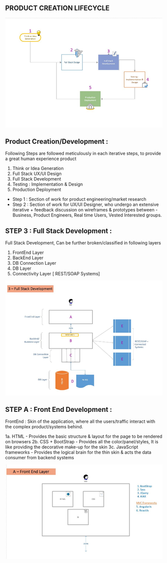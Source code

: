 ## PRODUCT CREATION LIFECYCLE

![Product LifeCycle - 10000 Feet.JPG](https://github.com/B2BProgrammer/Ajjarani_Codes_FrontEnd/blob/master/images/Product%20LifeCycle%20-%2010000%20Feet.JPG)
## Product Creation/Development :

Following Steps are followed meticulously in each iterative steps, to provide a great human experience product

1. Think or Idea Generation
2. Full Stack UX/UI Design
3. Full Stack Development
4. Testing : Implementation & Design
5. Production Deployment

- Step 1 : Section of work for product engineering/market research
- Step 2 : Section of work for UX/UI Designer, who undergo an extensive iterative + feedback discussion on wireframes & prototypes between - Business, Product Engineers, Real time Users, Vested Interested groups.


## STEP 3 : Full Stack Development :
Full Stack Development, Can be further broken/classified in following layers

1. FrontEnd Layer
2. BackEnd Layer
3. DB Connection Layer
4. DB Layer
5. Connectivity Layer [ REST/SOAP Systems]

![FullStack_1000Feet.JPG](https://github.com/B2BProgrammer/Ajjarani_Codes_FrontEnd/blob/master/images/FullStack_1000Feet.JPG)


## STEP A : Front End Development :
FrontEnd : Skin of the application, where all the users/traffic interact with the complex product/systems behind.

1a. HTML                  - Provides the basic structure & layout for the page to be rendered on browsers
2b. CSS + BootStrap       - Provides all the color/panel/styles, It is like providing the decorative make-up for the skin
3c. JavaScript frameworks - Provides the logical brain for the thin skin & acts the data consumer from backend systems

![A-FrontEndLayer.JPG](https://github.com/B2BProgrammer/Ajjarani_Codes_FrontEnd/blob/master/images/A-FrontEndLayer.JPG)
